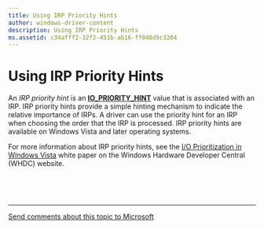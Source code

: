 ```yaml
---
title: Using IRP Priority Hints
author: windows-driver-content
description: Using IRP Priority Hints
ms.assetid: c34afff2-32f2-451b-ab16-ff048d5c3204
---
```


# Using IRP Priority Hints


An *IRP priority hint* is an [**IO\_PRIORITY\_HINT**](https://msdn.microsoft.com/library/windows/hardware/ff550594) value that is associated with an IRP. IRP priority hints provide a simple hinting mechanism to indicate the relative importance of IRPs. A driver can use the priority hint for an IRP when choosing the order that the IRP is processed. IRP priority hints are available on Windows Vista and later operating systems.

For more information about IRP priority hints, see the [I/O Prioritization in Windows Vista](http://go.microsoft.com/fwlink/p/?linkid=67877) white paper on the Windows Hardware Developer Central (WHDC) website.

 

 


--------------------
[Send comments about this topic to Microsoft](mailto:wsddocfb@microsoft.com?subject=Documentation%20feedback%20%5Bkernel\kernel%5D:%20Using%20IRP%20Priority%20Hints%20%20RELEASE:%20%286/14/2017%29&body=%0A%0APRIVACY%20STATEMENT%0A%0AWe%20use%20your%20feedback%20to%20improve%20the%20documentation.%20We%20don't%20use%20your%20email%20address%20for%20any%20other%20purpose,%20and%20we'll%20remove%20your%20email%20address%20from%20our%20system%20after%20the%20issue%20that%20you're%20reporting%20is%20fixed.%20While%20we're%20working%20to%20fix%20this%20issue,%20we%20might%20send%20you%20an%20email%20message%20to%20ask%20for%20more%20info.%20Later,%20we%20might%20also%20send%20you%20an%20email%20message%20to%20let%20you%20know%20that%20we've%20addressed%20your%20feedback.%0A%0AFor%20more%20info%20about%20Microsoft's%20privacy%20policy,%20see%20http://privacy.microsoft.com/default.aspx. "Send comments about this topic to Microsoft")


